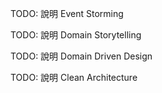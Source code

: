 TODO: 說明 Event Storming

TODO: 說明 Domain Storytelling

TODO: 說明 Domain Driven Design

TODO: 說明 Clean Architecture